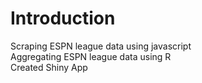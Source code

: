 # Introduction

Scraping ESPN league data using javascript  
Aggregating ESPN league data using R  
Created Shiny App

